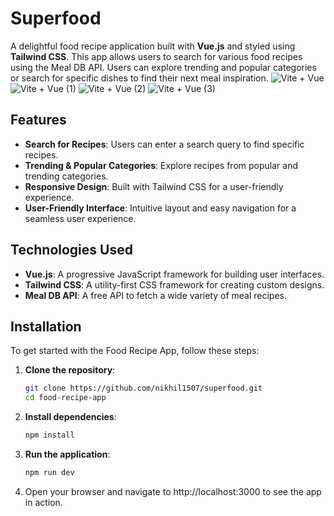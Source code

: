 # Superfood


A delightful food recipe application built with **Vue.js** and styled using **Tailwind CSS**. This app allows users to search for various food recipes using the Meal DB API. Users can explore trending and popular categories or search for specific dishes to find their next meal inspiration.
![Vite + Vue](https://github.com/user-attachments/assets/ba09d7a9-38c9-47aa-ac95-c5b130fdb67a)
![Vite + Vue (1)](https://github.com/user-attachments/assets/ad25c663-a417-4eb3-8ae2-57d1c8032942)
![Vite + Vue (2)](https://github.com/user-attachments/assets/5d1977af-3dab-44ac-a97d-fef4eb5ce055)
![Vite + Vue (3)](https://github.com/user-attachments/assets/35bcc458-2a92-4f4c-a1c0-c47cfed29644)

## Features

- **Search for Recipes**: Users can enter a search query to find specific recipes.
- **Trending & Popular Categories**: Explore recipes from popular and trending categories.
- **Responsive Design**: Built with Tailwind CSS for a user-friendly experience.
- **User-Friendly Interface**: Intuitive layout and easy navigation for a seamless user experience.

## Technologies Used

- **Vue.js**: A progressive JavaScript framework for building user interfaces.
- **Tailwind CSS**: A utility-first CSS framework for creating custom designs.
- **Meal DB API**: A free API to fetch a wide variety of meal recipes.

## Installation

To get started with the Food Recipe App, follow these steps:

1. **Clone the repository**:
   ```bash
   git clone https://github.com/nikhil1507/superfood.git
   cd food-recipe-app

2. **Install dependencies**:
   ```bash
   npm install

3. **Run the application**:
   ```bash
   npm run dev

4.  Open your browser and navigate to http://localhost:3000 to see the app in action.
